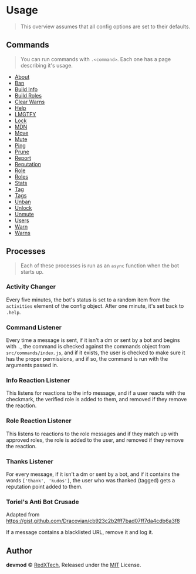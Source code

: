 # Usage
> This overview assumes that all config options are set to their defaults.

## Commands
> You can run commands with `.<command>`. Each one has a page describing it's usage.
- [About](./about.md)
- [Ban](./ban.md)
- [Build Info](./buildinfo.md)
- [Build Roles](./buildroles.md)
- [Clear Warns](./clearwarns.md)
- [Help](./help.md)
- [LMGTFY](./lmgtfy.md)
- [Lock](./lock.md)
- [MDN](./mdn.md)
- [Move](./move.md)
- [Mute](./mute.md)
- [Ping](./ping.md)
- [Prune](./prune.md)
- [Report](./report.md)
- [Reputation](./reputation.md)
- [Role](./role.md)
- [Roles](./roles.md)
- [Stats](./stats.md)
- [Tag](./tag.md)
- [Tags](./tags.md)
- [Unban](./unban.md)
- [Unlock](./unlock.md)
- [Unmute](./unmute.md)
- [Users](./users.md)
- [Warn](./warn.md)
- [Warns](./warns.md)

## Processes
> Each of these processes is run as an `async` function when the bot starts up.

### Activity Changer
Every five minutes, the bot's status is set to a random item from the `activities`
element of the config object. After one minute, it's set back to `.help`.

### Command Listener
Every time a message is sent, if it isn't a dm or sent by a bot and begins with `.`,
the command is checked against the commands object from `src/commands/index.js`, and
if it exists, the user is checked to make sure it has the proper permissions, and if
so, the command is run with the arguments passed in.

### Info Reaction Listener
This listens for reactions to the info message, and if a user reacts with the checkmark,
the verified role is added to them, and removed if they remove the reaction.

### Role Reaction Listener
This listens to reactions to the role messages and if they match up with approved roles,
the role is added to the user, and removed if they remove the reaction.

### Thanks Listener
For every message, if it isn't a dm or sent by a bot, and if it contains the words `['thank', 'kudos']`,
the user who was thanked (tagged) gets a reputation point added to them.

### Toriel's Anti Bot Crusade
Adapted from https://gist.github.com/Dracovian/cb923c2b2fff7bad07ff7da4cdb6a3f8

If a message contains a blacklisted URL, remove it and log it.

## Author
**devmod** © [RedXTech](https://github.com/redxtech), Released under the [MIT](../LICENSE.md) License.

